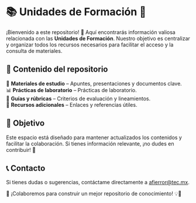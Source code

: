 # 📚 Unidades de Formación 📂  

¡Bienvenido a este repositorio! 🚀 Aquí encontrarás información valiosa relacionada con las **Unidades de Formación**. Nuestro objetivo es centralizar y organizar todos los recursos necesarios para facilitar el acceso y la consulta de materiales.  

## 📌 Contenido del repositorio  
📁 **Materiales de estudio** – Apuntes, presentaciones y documentos clave.  
📊 **Prácticas de laboratorio** – Prácticas de laboratorio.  
📝 **Guías y rúbricas** – Criterios de evaluación y lineamientos.  
🔗 **Recursos adicionales** – Enlaces y referencias útiles.  

## 🎯 Objetivo  
Este espacio está diseñado para mantener actualizados los contenidos y facilitar la colaboración. Si tienes información relevante, ¡no dudes en contribuir! 🤝  

## 📞 Contacto  
Si tienes dudas o sugerencias, contáctame directamente a afierror@tec.mx.  

📢 ¡Colaboremos para construir un mejor repositorio de conocimiento! 💡🚀 
